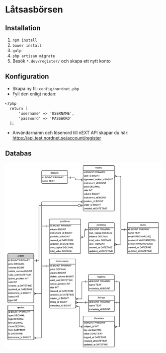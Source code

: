 # Låtsasbörsen

## Installation
1. `npm install`
2. `bower install`
3. `gulp`
4. `php artisan migrate`
5. Besök `*.dev/register/` och skapa ett nytt konto

## Konfiguration

- Skapa ny fil: `config/nordnet.php`
- Fyll den enligt nedan:
```
<?php
  return [
      'username' => 'USERNAME',
      'password' => 'PASSWORD'
  ];
```
- Användarnamn och lösenord till nEXT API skapar du här: https://api.test.nordnet.se/account/register

## Databas
![database.png](https://raw.githubusercontent.com/fhqvst/cbs/master/database.png?token=AGsEwykhPbOBr9-8bs5aNkmriCcTVe6Vks5VyScwwA%3D%3D)
